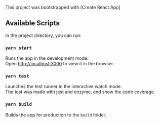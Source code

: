 This project was bootstrapped with [Create React App]

## Available Scripts

In the project directory, you can run:

### `yarn start`

Runs the app in the development mode.<br>
Open [http://localhost:3000](http://localhost:3000) to view it in the browser.

### `yarn test`

Launches the test runner in the interactive watch mode.<br>
The test was made with jest and enzyme, and show the code coverage.

### `yarn build`

Builds the app for production to the `build` folder.<br>